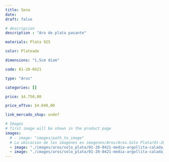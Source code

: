 ```yaml
---
title: Sena
date: 
draft: false

# descripcion
description : "Aro de plata pasante"

materials: Plata 925

color: Plateado

dimensions: "1,5cm diam"

code: 01-20-0421

type: "Aros"

categories: []

price: $4.750,00

price_eftvo: $4.040,00

link_mercado_shop: undef

# Images
# first image will be shown in the product page
images:
  # - image: "images/path_to_image"
  # La ubicacion de las imagenes es imagenes/Aros/Aros.Solo Plata/01-20-0421-sena
  - image: "./images/aros/solo_plata/01-20-0421-media-argollita-calada_a.JPG"
  - image: "./images/aros/solo_plata/01-20-0421-media-argollita-calada_b.JPG"
---
```

